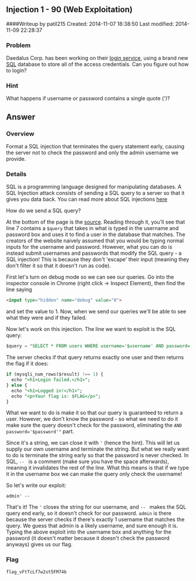 ## Injection 1 - 90 (Web Exploitation)
####Writeup by patil215
Created: 2014-11-07 18:38:50
Last modified: 2014-11-09 22:28:37

### Problem

Daedalus Corp. has been working on their [login service](http://web2014.picoctf.com/injection1/), using a brand new [SQL](http://www.w3schools.com/sql/sql_intro.asp) database to store all of the access credentials. Can you figure out how to login?

### Hint

What happens if username or password contains a single quote (')?

## Answer

### Overview

Format a SQL injection that terminates the query statement early, causing the server not to check the password and only the admin username we provide.

### Details

SQL is a programming language designed for manipulating databases. A SQL Injection attack consists of sending a SQL query to a server so that it gives you data back. You can read more about SQL injections [here](https://www.owasp.org/index.php/SQL_Injection)

How do we send a SQL query?

At the bottom of the page is the [source](http://web2014.picoctf.com/injection1/login.phps). Reading through it, you'll see that line 7 contains a ```$query``` that takes in what is typed in the username and password box and uses it to find a user in the database that matches. The creators of the website naively assumed that you would be typing normal inputs for the username and password. However, what you can do is instead submit usernames and passwords that modify the SQL query - a SQL injection! This is because they don't 'escape' their input (meaning they don't filter it so that it doesn't run as code).

First let's turn on debug mode so we can see our queries. Go into the inspector console in Chrome (right click -> Inspect Element), then find the line saying

```html
<input type="hidden" name="debug" value="0">
```

and set the value to 1. Now, when we send our queries we'll be able to see what they were and if they failed.

Now let's work on this injection. The line we want to exploit is the SQL query:

```sql
$query = "SELECT * FROM users WHERE username='$username' AND password='$password'";
```

The server checks if that query returns exactly one user and then returns the flag if it does:

```sql
if (mysqli_num_rows($result) !== 1) {
  echo "<h1>Login failed.</h1>";
} else {
  echo "<h1>Logged in!</h1>";
  echo "<p>Your flag is: $FLAG</p>";
}
```

What we want to do is make it so that our query is guaranteed to return a user. However, we don't know the password - so what we need to do it make sure the query doesn't check for the password, eliminating the ``` AND password='$password'" ``` part.

Since it's a string, we can close it with ```'``` (hence the hint). This will let us supply our own username and terminate the string. But what we really want to do is terminate the string early so that the password is never checked. In SQL, ```-- ``` is a comment (make sure you have the space afterwards), meaning it invalidates the rest of the line. What this means is that if we type it in the username box we can make the query only check the username!

So let's write our exploit:

```
admin' --
```

That's it! The ```'``` closes the string for our username, and ```-- ``` makes the SQL query end early, so it doesn't check for our password. ```admin``` is there because the server checks if there's exactly 1 username that matches the query. We guess that admin is a likely username, and sure enough it is. Typing the above exploit into the username box and anything for the password (it doesn't matter because it doesn't check the password anyways) gives us our flag.


### Flag

    flag_vFtTcLf7w2st5FM74b

